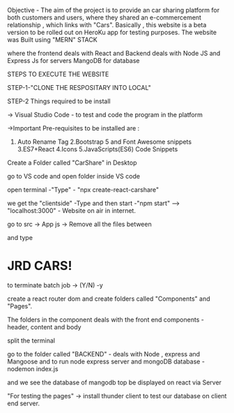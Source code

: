 Objective - The aim of the project is to provide an car sharing platform for both customers and users, where they shared an e-commercement relationship , which links with "Cars".
Basically , this website is a beta version to be rolled out on HeroKu app for testing purposes.
The website was Built using "MERN" STACK

where the frontend deals with React
and Backend deals with Node JS and Express Js for servers
MangoDB for database

STEPS TO EXECUTE THE WEBSITE

STEP-1-"CLONE THE RESPOSITARY INTO LOCAL"

STEP-2
Things required to be install

-> Visual Studio Code - to test and code the program in the platform

->Important Pre-requisites to be installed are :

1. Auto Rename Tag
2.Bootstrap 5 and Font Awesome snippets
3.ES7+React
4.Icons
5.JavaScripts(ES6) Code Snippets

Create a Folder called "CarShare" in Desktop

go to VS code and open folder inside VS code

open terminal -"Type" - "npx create-react-carshare"

we get the "clientside" -Type 
and then start -"npm start" --> "localhost:3000" - Website on air in internet.

go to src -> App js -> Remove all the files between <div> </div> and type <h1>JRD CARS!</h1>

to terminate batch job -> (Y/N) -y

create a react router dom and create folders called "Components" and "Pages".

The folders in the component deals with the front end components - header, content and body

split the terminal

go to the folder called "BACKEND" - deals with Node , express and Mangoose
and to run node express server and mongoDB database - nodemon index.js

and we see the database of mangodb top be displayed on react via Server

"For testing the pages" -> install thunder client to test our database on client end server.





